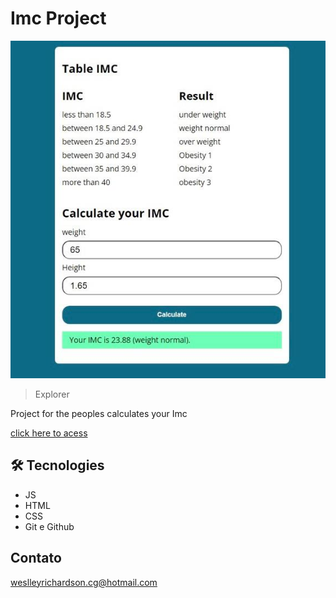 # Imc Project

![preview](./img/image.jpg)

> Explorer

Project for the peoples calculates your Imc 

[click here to acess](file:///C:/Weslley/CursoUdemyJS/Model/index.html)

## 🛠 Tecnologies

- JS
- HTML
- CSS
- Git e Github

## Contato

weslleyrichardson.cg@hotmail.com
